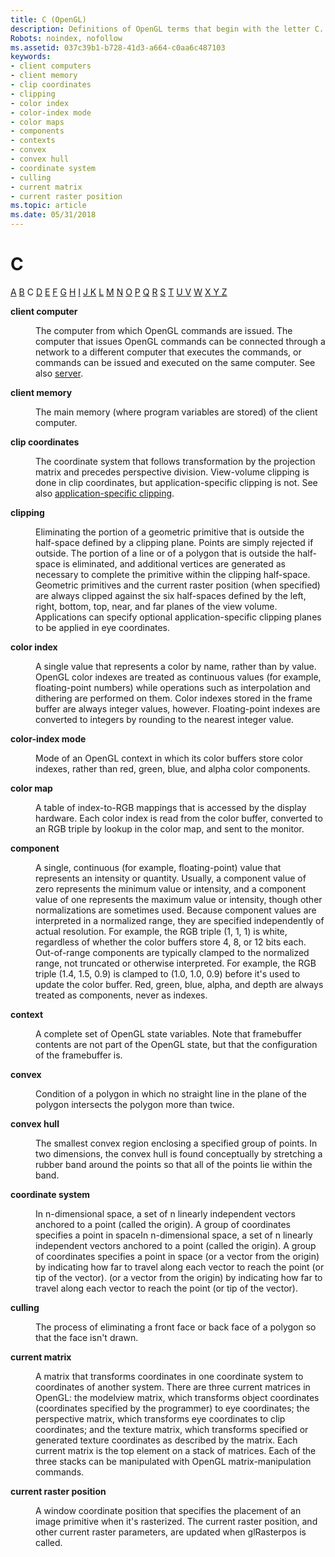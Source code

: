 ```yaml
---
title: C (OpenGL)
description: Definitions of OpenGL terms that begin with the letter C.
Robots: noindex, nofollow
ms.assetid: 037c39b1-b728-41d3-a664-c0aa6c487103
keywords:
- client computers
- client memory
- clip coordinates
- clipping
- color index
- color-index mode
- color maps
- components
- contexts
- convex
- convex hull
- coordinate system
- culling
- current matrix
- current raster position
ms.topic: article
ms.date: 05/31/2018
---
```


# C

[A](a.md) [B](b.md) C [D](d.md) [E](e.md) [F](f.md) [G](g.md) [H](h.md) [I](i.md) [J K](jk.md) [L](l.md) [M](m.md) [N](n.md) [O](o.md) [P](p.md) [Q](q.md) [R](r.md) [S](s.md) [T](t.md) [U V](u-v.md) [W](w.md) [X Y Z](x-y-z.md)

<dl> <dt>

<span id="opengl_client_computer"></span><span id="OPENGL_CLIENT_COMPUTER"></span>**client computer**
</dt> <dd>

The computer from which OpenGL commands are issued. The computer that issues OpenGL commands can be connected through a network to a different computer that executes the commands, or commands can be issued and executed on the same computer. See also [server](s.md).

</dd> <dt>

<span id="opengl_client_memory"></span><span id="OPENGL_CLIENT_MEMORY"></span>**client memory**
</dt> <dd>

The main memory (where program variables are stored) of the client computer.

</dd> <dt>

<span id="opengl_clip_coordinates"></span><span id="OPENGL_CLIP_COORDINATES"></span>**clip coordinates**
</dt> <dd>

The coordinate system that follows transformation by the projection matrix and precedes perspective division. View-volume clipping is done in clip coordinates, but application-specific clipping is not. See also [application-specific clipping](a.md).

</dd> <dt>

<span id="opengl_clipping"></span><span id="OPENGL_CLIPPING"></span>**clipping**
</dt> <dd>

Eliminating the portion of a geometric primitive that is outside the half-space defined by a clipping plane. Points are simply rejected if outside. The portion of a line or of a polygon that is outside the half-space is eliminated, and additional vertices are generated as necessary to complete the primitive within the clipping half-space. Geometric primitives and the current raster position (when specified) are always clipped against the six half-spaces defined by the left, right, bottom, top, near, and far planes of the view volume. Applications can specify optional application-specific clipping planes to be applied in eye coordinates.

</dd> <dt>

<span id="opengl_color_index"></span><span id="OPENGL_COLOR_INDEX"></span>**color index**
</dt> <dd>

A single value that represents a color by name, rather than by value. OpenGL color indexes are treated as continuous values (for example, floating-point numbers) while operations such as interpolation and dithering are performed on them. Color indexes stored in the frame buffer are always integer values, however. Floating-point indexes are converted to integers by rounding to the nearest integer value.

</dd> <dt>

<span id="opengl_color_index_mode"></span><span id="OPENGL_COLOR_INDEX_MODE"></span>**color-index mode**
</dt> <dd>

Mode of an OpenGL context in which its color buffers store color indexes, rather than red, green, blue, and alpha color components.

</dd> <dt>

<span id="opengl_color_map"></span><span id="OPENGL_COLOR_MAP"></span>**color map**
</dt> <dd>

A table of index-to-RGB mappings that is accessed by the display hardware. Each color index is read from the color buffer, converted to an RGB triple by lookup in the color map, and sent to the monitor.

</dd> <dt>

<span id="opengl_component"></span><span id="OPENGL_COMPONENT"></span>**component**
</dt> <dd>

A single, continuous (for example, floating-point) value that represents an intensity or quantity. Usually, a component value of zero represents the minimum value or intensity, and a component value of one represents the maximum value or intensity, though other normalizations are sometimes used. Because component values are interpreted in a normalized range, they are specified independently of actual resolution. For example, the RGB triple (1, 1, 1) is white, regardless of whether the color buffers store 4, 8, or 12 bits each. Out-of-range components are typically clamped to the normalized range, not truncated or otherwise interpreted. For example, the RGB triple (1.4, 1.5, 0.9) is clamped to (1.0, 1.0, 0.9) before it's used to update the color buffer. Red, green, blue, alpha, and depth are always treated as components, never as indexes.

</dd> <dt>

<span id="opengl_context"></span><span id="OPENGL_CONTEXT"></span>**context**
</dt> <dd>

A complete set of OpenGL state variables. Note that framebuffer contents are not part of the OpenGL state, but that the configuration of the framebuffer is.

</dd> <dt>

<span id="opengl_convex"></span><span id="OPENGL_CONVEX"></span>**convex**
</dt> <dd>

Condition of a polygon in which no straight line in the plane of the polygon intersects the polygon more than twice.

</dd> <dt>

<span id="opengl_convex_hull"></span><span id="OPENGL_CONVEX_HULL"></span>**convex hull**
</dt> <dd>

The smallest convex region enclosing a specified group of points. In two dimensions, the convex hull is found conceptually by stretching a rubber band around the points so that all of the points lie within the band.

</dd> <dt>

<span id="opengl_coordinate_system"></span><span id="OPENGL_COORDINATE_SYSTEM"></span>**coordinate system**
</dt> <dd>

In n-dimensional space, a set of n linearly independent vectors anchored to a point (called the origin). A group of coordinates specifies a point in spaceIn n-dimensional space, a set of n linearly independent vectors anchored to a point (called the origin). A group of coordinates specifies a point in space (or a vector from the origin) by indicating how far to travel along each vector to reach the point (or tip of the vector). (or a vector from the origin) by indicating how far to travel along each vector to reach the point (or tip of the vector).

</dd> <dt>

<span id="opengl_culling"></span><span id="OPENGL_CULLING"></span>**culling**
</dt> <dd>

The process of eliminating a front face or back face of a polygon so that the face isn't drawn.

</dd> <dt>

<span id="opengl_current_matrix"></span><span id="OPENGL_CURRENT_MATRIX"></span>**current matrix**
</dt> <dd>

A matrix that transforms coordinates in one coordinate system to coordinates of another system. There are three current matrices in OpenGL: the modelview matrix, which transforms object coordinates (coordinates specified by the programmer) to eye coordinates; the perspective matrix, which transforms eye coordinates to clip coordinates; and the texture matrix, which transforms specified or generated texture coordinates as described by the matrix. Each current matrix is the top element on a stack of matrices. Each of the three stacks can be manipulated with OpenGL matrix-manipulation commands.

</dd> <dt>

<span id="opengl_current_raster_position"></span><span id="OPENGL_CURRENT_RASTER_POSITION"></span>**current raster position**
</dt> <dd>

A window coordinate position that specifies the placement of an image primitive when it's rasterized. The current raster position, and other current raster parameters, are updated when glRasterpos is called.

</dd> </dl>

 

 




